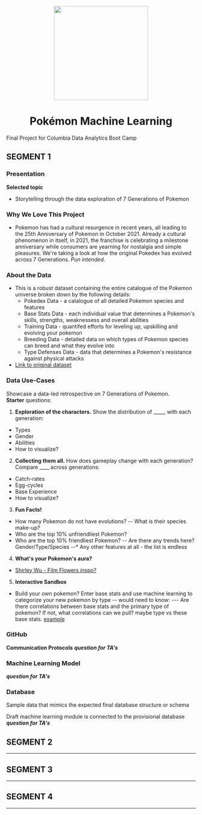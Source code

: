 <p align="center">
  <img src="https://user-images.githubusercontent.com/75700317/123341397-e489c700-d51b-11eb-9702-eddbb6f54b20.png" width="250" height="250"/>
  <h1 align="center">Pokémon Machine Learning</h1>
  <p align="center">
  
 
Final Project for Columbia Data Analytics Boot Camp

## SEGMENT 1 	 	 				

### __Presentation__
**Selected topic**
 - Storytelling through the data exploration of 7 Generations of Pokemon

### Why We Love This Project
- Pokemon has had a cultural resurgence in recent years, all leading to the 25th Anniversary of Pokemon in October 2021.  Already a cultural phenomenon in itself, in 2021, the franchise is celebrating a milestone anniversary while consumers are yearning for nostalgia and simple pleasures.  We're taking a look at how the original Pokedex has evolved across 7 Generations. _Pun intended._

### About the Data
- This is a robust dataset containing the entire catalogue of the Pokemon universe broken down by the following details:
  - Pokedex Data - a catalogue of all detailed Pokemon species and features  
  - Base Stats Data - each individual value that determines a Pokemon's skills, strengths, weaknessess and overall abilities  
  - Training Data -  quantifed efforts for leveling up, upskilling and evolving your pokemon
  - Breeding Data - detailed data on which types of Pokemon species can breed and what they evolve into   
  - Type Defenses Data - data that determines a Pokemon's resistance against physical attacks
- [Link to original dataset](https://www.kaggle.com/mariotormo/complete-pokemon-dataset-updated-090420)  

  
### Data Use-Cases				
Showcase a data-led retrospective on 7 Generations of Pokemon.  
**Starter** questions:
1. **Exploration of the characters.**  Show the distribution of _____ with each generation:
- Types
- Gender
- Abilities
- How to visualize?

2. **Collecting them all.** How does gameplay change with each generation? Compare ____ across generations:
- Catch-rates
- Egg-cycles
- Base Experience
- How to visualize?

3. **Fun Facts!**
- How many Pokemon do not have evolutions?
-- What is their species make-up?
- Who are the top 10% unfriendliest Pokemon?
- Who are the top 10% friendliest Pokemon?
-- Are there any trends here? Gender/Type/Species
--* Any other features at all - the list is endless

4. **What's your Pokemon's aura?**
- [Shirley Wu - Film Flowers inspo?](https://shirleywu.studio/filmflowers/)

5. **Interactive Sandbox**
- Build your own pokemon? 
Enter base stats and use machine learning to categorize your new pokemon by type
-- would need to know:
--- Are there correlations between base stats and the primary type of pokemon? If not, what correlations can we pull? maybe type vs these base stats. [example](https://www.kaggle.com/anhiva/pok-mon-group-classifier?scriptVersionId=40305036&cellId=15)


### __GitHub__
**Communication Protocols**
***question for TA's***

### Machine Learning Model
***question for TA's***


### Database

Sample data that mimics the expected final database structure or schema



Draft machine learning module is connected to the provisional database
***question for TA's***


## SEGMENT 2 	 	 				
---


  
## SEGMENT 3 	 	 				
---

  

## SEGMENT 4 	 	 				
---






